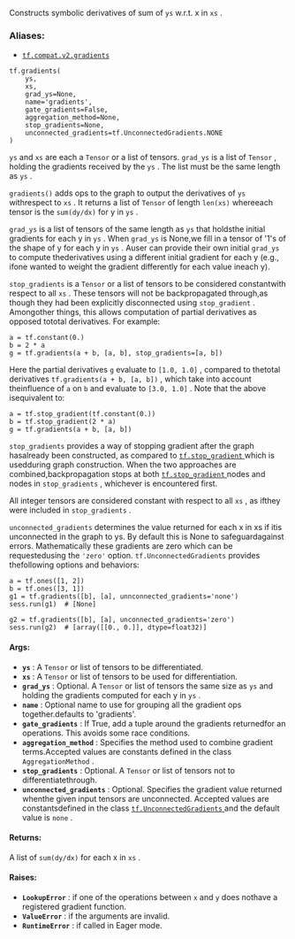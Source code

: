 
Constructs symbolic derivatives of sum of  `ys`  w.r.t. x in  `xs` .


### Aliases:
- [ `tf.compat.v2.gradients` ](/api_docs/python/tf/gradients)


```
tf.gradients(
    ys,
    xs,
    grad_ys=None,
    name='gradients',
    gate_gradients=False,
    aggregation_method=None,
    stop_gradients=None,
    unconnected_gradients=tf.UnconnectedGradients.NONE
)

```


 `ys`  and  `xs`  are each a  `Tensor`  or a list of tensors.   `grad_ys` is a list of  `Tensor` , holding the gradients received by the `ys` . The list must be the same length as  `ys` .

 `gradients()`  adds ops to the graph to output the derivatives of  `ys`  withrespect to  `xs` .  It returns a list of  `Tensor`  of length  `len(xs)`  whereeach tensor is the  `sum(dy/dx)`  for y in  `ys` .

 `grad_ys`  is a list of tensors of the same length as  `ys`  that holdsthe initial gradients for each y in  `ys` .  When  `grad_ys`  is None,we fill in a tensor of '1's of the shape of y for each y in  `ys` .  Auser can provide their own initial  `grad_ys`  to compute thederivatives using a different initial gradient for each y (e.g., ifone wanted to weight the gradient differently for each value ineach y).

 `stop_gradients`  is a  `Tensor`  or a list of tensors to be considered constantwith respect to all  `xs` . These tensors will not be backpropagated through,as though they had been explicitly disconnected using  `stop_gradient` .  Amongother things, this allows computation of partial derivatives as opposed tototal derivatives. For example:


```
a = tf.constant(0.)
b = 2 * a
g = tf.gradients(a + b, [a, b], stop_gradients=[a, b])

```


Here the partial derivatives  `g`  evaluate to  `[1.0, 1.0]` , compared to thetotal derivatives  `tf.gradients(a + b, [a, b])` , which take into account theinfluence of  `a`  on  `b`  and evaluate to  `[3.0, 1.0]` .  Note that the above isequivalent to:


```
a = tf.stop_gradient(tf.constant(0.))
b = tf.stop_gradient(2 * a)
g = tf.gradients(a + b, [a, b])

```


 `stop_gradients`  provides a way of stopping gradient after the graph hasalready been constructed, as compared to [ `tf.stop_gradient` ](https://tensorflow.google.cn/api_docs/python/tf/stop_gradient) which is usedduring graph construction.  When the two approaches are combined,backpropagation stops at both [ `tf.stop_gradient` ](https://tensorflow.google.cn/api_docs/python/tf/stop_gradient) nodes and nodes in `stop_gradients` , whichever is encountered first.

All integer tensors are considered constant with respect to all  `xs` , as ifthey were included in  `stop_gradients` .

 `unconnected_gradients`  determines the value returned for each x in xs if itis unconnected in the graph to ys. By default this is None to safeguardagainst errors. Mathematically these gradients are zero which can be requestedusing the  `'zero'`  option.  `tf.UnconnectedGradients`  provides thefollowing options and behaviors:


```
a = tf.ones([1, 2])
b = tf.ones([3, 1])
g1 = tf.gradients([b], [a], unnconnected_gradients='none')
sess.run(g1)  # [None]

g2 = tf.gradients([b], [a], unconnected_gradients='zero')
sess.run(g2)  # [array([[0., 0.]], dtype=float32)]

```



#### Args:
- **`ys`** : A  `Tensor`  or list of tensors to be differentiated.
- **`xs`** : A  `Tensor`  or list of tensors to be used for differentiation.
- **`grad_ys`** : Optional. A  `Tensor`  or list of tensors the same size as `ys`  and holding the gradients computed for each y in  `ys` .
- **`name`** : Optional name to use for grouping all the gradient ops together.defaults to 'gradients'.
- **`gate_gradients`** : If True, add a tuple around the gradients returnedfor an operations.  This avoids some race conditions.
- **`aggregation_method`** : Specifies the method used to combine gradient terms.Accepted values are constants defined in the class  `AggregationMethod` .
- **`stop_gradients`** : Optional. A  `Tensor`  or list of tensors not to differentiatethrough.
- **`unconnected_gradients`** : Optional. Specifies the gradient value returned whenthe given input tensors are unconnected. Accepted values are constantsdefined in the class [ `tf.UnconnectedGradients` ](https://tensorflow.google.cn/api_docs/python/tf/UnconnectedGradients) and the default value is `none` .


#### Returns:

A list of  `sum(dy/dx)`  for each x in  `xs` .


#### Raises:
- **`LookupError`** : if one of the operations between  `x`  and  `y`  does nothave a registered gradient function.
- **`ValueError`** : if the arguments are invalid.
- **`RuntimeError`** : if called in Eager mode.

